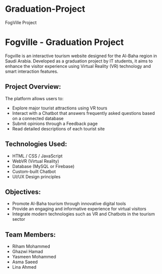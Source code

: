 # Graduation-Project
FogVille Project
# Fogville - Graduation Project

Fogville is an interactive tourism website designed for the Al-Baha region in Saudi Arabia. Developed as a graduation project by IT students, it aims to enhance the visitor experience using Virtual Reality (VR) technology and smart interaction features.

## Project Overview:
The platform allows users to:
- Explore major tourist attractions using VR tours
- Interact with a Chatbot that answers frequently asked questions based on a connected database
- Submit opinions through a Feedback page
- Read detailed descriptions of each tourist site

## Technologies Used:
- HTML / CSS / JavaScript
- WebVR (Virtual Reality)
- Database (MySQL or Firebase)
- Custom-built Chatbot
- UI/UX Design principles

## Objectives:
- Promote Al-Baha tourism through innovative digital tools
- Provide an engaging and informative experience for virtual visitors
- Integrate modern technologies such as VR and Chatbots in the tourism sector

## Team Members:
- Riham Mohammed  
- Ghazwi Hamad  
- Yasmeen Mohammed  
- Asma Saeed  
- Lina Ahmed
